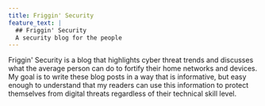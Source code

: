 ```yaml
---
title: Friggin' Security
feature_text: |
  ## Friggin' Security
  A security blog for the people
---
```


Friggin' Security is a blog that highlights cyber threat trends and discusses what the average person can do to fortify their home networks and devices. My goal is to write these blog posts in a way that is informative, but easy enough to understand that my readers can use this information to protect themselves from digital threats regardless of their technical skill level.
